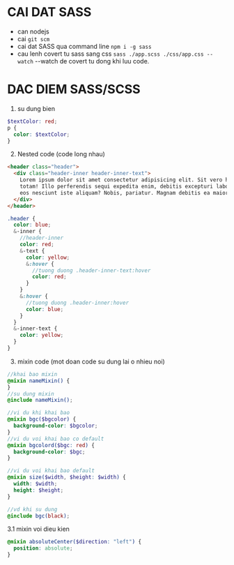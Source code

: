 # CAI DAT SASS

- can nodejs
- cai `git scm`
- cai dat SASS qua command line `npm i -g sass`
- cau lenh covert tu sass sang css `sass ./app.scss ./css/app.css --watch` --watch de covert tu dong khi luu code.

# DAC DIEM SASS/SCSS

1. su dung bien

```scss
$textColor: red;
p {
  color: $textColor;
}
```

2. Nested code (code long nhau)

```html
<header class="header">
  <div class="header-inner header-inner-text">
    Lorem ipsum dolor sit amet consectetur adipisicing elit. Sit vero harum
    totam! Illo perferendis sequi expedita enim, debitis excepturi laboriosam
    eos nesciunt iste aliquam? Nobis, pariatur. Magnam debitis ea maiores.
  </div>
</header>
```

```scss
.header {
  color: blue;
  &-inner {
    //header-inner
    color: red;
    &-text {
      color: yellow;
      &:hover {
        //tuong duong .header-inner-text:hover
        color: red;
      }
    }
    &:hover {
      //tuong duong .header-inner:hover
      color: blue;
    }
  }
  &-inner-text {
    color: yellow;
  }
}
```

3. mixin code (mot doan code su dung lai o nhieu noi)

```scss
//khai bao mixin
@mixin nameMixin() {
}
//su dung mixin
@include nameMixin();

//vi du khi khai bao
@mixin bgc($bgcolor) {
  background-color: $bgcolor;
}
//vi du voi khai bao co default
@mixin bgcolord($bgc: red) {
  background-color: $bgc;
}

//vi du voi khai bao default
@mixin size($width, $height: $width) {
  width: $width;
  height: $height;
}

//vd khi su dung
@include bgc(black);
```

3.1 mixin voi dieu kien

```scss
@mixin absoluteCenter($direction: "left") {
  position: absolute;
}
```
